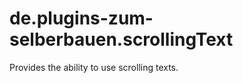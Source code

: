de.plugins-zum-selberbauen.scrollingText
========================================

Provides the ability to use scrolling texts.
